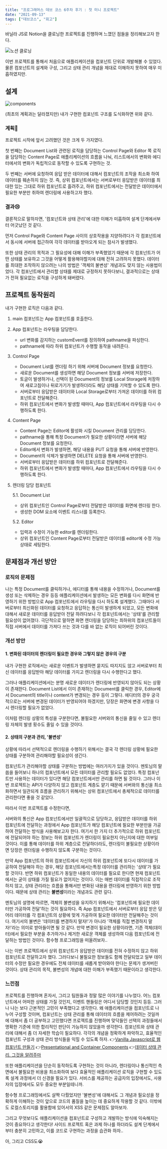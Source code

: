 ```yaml
---
title: "프로그래머스 데브 코스 6주차 후기 : 첫 미니 프로젝트"
date: "2021-09-13"
tags: ["데브코스", "회고"]
---
```

바닐라 JS로 Notion을 클로닝한 프로젝트를 진행하며 느꼈던 점들을 정리해보고자 한다.

![노션 클로닝](https://user-images.githubusercontent.com/75300807/132012009-06cbebf7-1c2d-43eb-8f4d-2a9feecfba40.gif)



이번 프로젝트를 통해서 처음으로 애플리케이션을 컴포넌트 단위로 개발해볼 수 있었다. 물론 컴포넌트의 설계와 구성, 그리고 상태 관리 개념을 제대로 이해하지 못하여 매우 미흡하였지만.



## 설계

![components](https://user-images.githubusercontent.com/75300807/132947303-1af79431-18f4-4fcc-803f-420187962e6a.png)

(최초의 계획과는 달라졌지만) 내가 구현한 컴포넌트 구조를 도식화하면 위와 같다. 

### 계획🧐

프로젝트 시작에 앞서 고려했던 것은 크게 두 가지였다. 

첫 번째는 Document List와 관련된 로직을 담당하는 Control Page와 Editor 쪽 로직을 담당하는 Content Page로 애플리케이션의 흐름을 나눠, 리스트에서의 변화와 에디터에서의 변화가 독립적으로 동작할 수 있도록 구현하는 것.

두 번째는 서버에 요청하여 응답 받은 데이터에 대해서 컴포넌트의 조작을 최소화 하여 데이터를 훼손하지 않는 것. 즉, 상위 컴포넌트에서는 서버로부터 응답받은 데이터를 최대한 있는 그대로 하위 컴포넌트로 흘려주고, 하위 컴포넌트에서는 전달받은 데이터에서 필요한 부분만 취하여 렌더링에 사용하고자 했다.

### 결과😢

결론적으로 말하자면, '컴포넌트와 상태 관리'에 대한 이해가 미흡하여 설계 단계에서부터 어긋났던 것 같다.

먼저 Control Page와 Content Page 사이의 상호작용을 지양하려다가 각 컴포넌트에서 동시에 서버에 접근하여 각각 데이터를 받아오게 되는 참사가 발생했다.

또한 상태 관리의 목적과 그 필요성에 대해 이해가 부족했었기 때문에 각 컴포넌트가 어떤 상태를 보유하고 그것을 어떻게 활용해야할지에 대해 전혀 고려하지 못했다. 데이터를 최대한 조작하지 않으려는 나의 방법은 '객체의 불변성' 개념과도 맞지 않는 사용법이었다. 각 컴포넌트에서 관리할 상태를 제대로 규정하지 못하다보니, 결과적으로는 상태가 전혀 필요없는 로직을 구성하게 돼버렸다.



## 프로젝트 동작원리

내가 구현한 로직은 다음과 같다.

1. main 컴포넌트는 App 컴포넌트를 호출한다.

2. App 컴포넌트는 라우팅을 담당한다.

   + url 변화를 감지하는 customEvent를 정의하여 pathname을 파싱한다.
   + pathname에 따라 하위 컴포넌트가 수행할 동작을 내려준다.

3. Control Page

   +  Document List를 렌더링 하기 위해 서버에 Document 정보를 요청한다.
   + 새로운 Document를 생성하면 해당 Document 정보를 서버에 저장한다.
   + 토글이 발생하거나, 선택이 된 Document의 정보를 Local Storage에 저장하여 새로고침이나 뒤로가기가 발생하더라도 해당 상태를 기억할 수 있도록 한다.
   + 서버로부터 응답받은 데이터와 Local Storage로부터 가져온 데이터를 하위 컴포넌트로 전달해준다.
   + 하위 컴포넌트에서 변화가 발생할 때마다, App 컴포넌트에서 라우팅을 다시 수행하도록 한다.

4. Content Page

   + Content Page는 Editor에 활성화 시킬 Document 관리를 담당한다.
   + pathname을 통해 특정 Document가 필요한 상황이라면 서버에 해당 Document 정보를 요청한다.
   + Editor에서 변화가 발생하면, 해당 내용을 PUT 요청을 통해 서버에 반영한다.
   + Document의 삭제가 발생하면 DELETE 요청을 통해 서버에 반영한다.
   + 서버로부터 응답받은 데이터를 하위 컴포넌트로 전달해준다.
   + 하위 컴포넌트에서 변화가 발생할 때마다, App 컴포넌트에서 라우팅을 다시 수행하도록 한다.

5. 렌더링 담당 컴포넌트

   5.1. Document List

   + 상위 컴포넌트인 Control Page로부터 전달받은 데이터를 화면에 렌더링 한다.
   + 생성한 DOM 요소에 이벤트 리스너를 등록한다.

   5.2. Editor

   + 입력과 수정이 가능한 editor를 렌더링한다.
   + 상위 컴포넌트인 Content Page로부터 전달받은 데이터를 editor에 수정 가능 상태로 세팅한다.



## 문제점과 개선 방안

### 로직의 문제점

나는 특정 Document를 클릭하거나, 에디터를 통해 내용을 수정하거나, Document를 생성 또는 삭제하는 경우 등등 애플리케이션에서 발생하는 모든 변화를 다시 화면에 반영하기 위한 방법으로 App 컴포넌트에서 라우팅을 다시 하도록 설계했다. 그때마다 서버로부터 최신화된 데이터를 요청하고 응답하는 통신이 발생하게 되었고, 모든 변화에 대해서 새로운 데이터를 응답받아 전달 하려다보니 각 컴포넌트에서는 '상태'를 관리할 필요성이 없어졌다. 극단적으로 말하면 화면 렌더링을 담당하는 최하위의 컴포넌트들이 직접 서버에서 데이터를 가져다 쓰는 것과 다를 바 없는 로직이 되어버린 것이다.



### 개선 방안

#### 1. 변화된 데이터의 렌더링이 필요한 경우와 그렇지 않은 경우의 구분

내가 구현한 로직에서는 새로운 이벤트가 발생하면 묻지도 따지지도 않고 서버로부터 최신 데이터를 응답받아 해당 데이터를 가지고 렌더링을 다시 수행한다고 했다.

그러나 애플리케이션에서는 분명 새로운 데이터가 렌더링에 반영되지 않아도 되는 상황이 존재한다. Document List에서 이미 존재하는 Document를 클릭한 경우, Editor에서 Document의 title이나 content가 변경되는 경우 등이 그렇다. 에디터의 경우 궁극적으로는 서버에 변경된 데이터가 반영되어야 하겠지만, 당장은 화면에 변경 사항을 다시 렌더링할 필요가 없었다.

이처럼 렌더링 상황의 특성을 구분한다면, 불필요한 서버와의 통신을 줄일 수 있고 렌더링 자체의 발생 횟수도 줄일 수 있을 것이다. 

#### 2. 상태의 구분과 관리, '불변성'

상황에 따라서 선택적으로 렌더링을 수행하기 위해서는 결국 각 렌더링 상황에 필요한 상태를 구분하여 관리해야할 필요성이 생긴다.

컴포넌트가 관리해야할 상태를 구분하는 방법에는 여러가지가 있을 것이다. 멘토님의 말씀을 들어보니 하나의 컴포넌트에서 모든 데이터를 관리할 필요도 없었다. 특정 컴포넌트만 사용하는 데이터가 있다면 해당 컴포넌트에서만 관리를 하면 될 것이다. 그러나 이번 프로젝트는 API가 다양하지 않고 컴포넌트 계층도 얕기 때문에 서버와의 통신을 최소화하면서 일관되게 흐름을 관리하기 위해서는 상위 컴포넌트에서 총체적으로 데이터를 관리한다면 좋을 것 같았다. 

따라서 이번 프로젝트를 수정한다면,

서버와의 통신은 App 컴포넌트에서만 일괄적으로 담당하고, 응답받은 데이터를 하위 컴포넌트에 전달하는 과정에서 App 컴포넌트가 해당 컴포넌트에 필요한 부분만을 가공하여 전달하는 방식을 사용해보고자 한다. 여기서 한 가지 더 추가적으로 하위 컴포넌트에 전달되어야 하는 정보는 하위 컴포넌트가 렌더링이 필요한지 아닌지에 대한 여부일 것이다. 이를 통해 데이터를 하위 계층으로 전달하더라도, 렌더링이 불필요한 상황이라면 당장은 렌더링을 수행하지 않도록 구분하는 것이다.

만약 App 컴포넌트의 하위 컴포넌트에서 자신의 하위 컴포넌트에 또다시 데이터를 가공하여 전달해야 하는 경우, 해당 컴포넌트에서는특정 데이터를 관리하는 '상태'가 필요할 것이다. 반면 하위 컴포넌트가 동일한 내용의 데이터를 필요로 한다면 현재 컴포넌트에서는 굳이 상태를 가질 필요가 없어지는 것이다. 이는 매번 데이터를 직접적으로 조작하지 않고, 상태 관리라는 흐름을 통해서만 변화된 내용을 렌더링에 반영하기 위한 방법이다. 때문에 상태 관리는 **불변성**이라는 개념과도 관련 깊다.

멘토님의 설명에 따르면, 객체의 불변성을 유지하기 위해서는 '컴포넌트에 필요한 데이터만 가공하여 전달'하는 것이 필요하다. 즉 App 컴포넌트에서 서버로부터 응답 받은 덩어리 데이터를 각 컴포넌트의 상황에 맞게 가공하여 필요한 데이터만 전달해주는 것이다. 여기서의 불변은 '데이터를 변경하지 말자!'가 아니라 '객체를 직접 변경하지 말자!'라는 의미로 받아들이면 될 것 같다. 만약 변경이 필요한 상황이라면, 기존 객체(데이터)에서 필요한 부분을 추가하거나 제거한 새로운 객체를 생성하여 다음 컴포넌트에 전달하는 방법인 것이다. 함수형 프로그래밍을 떠올려보자..

나는 이번 프로젝트에서 상위 컴포넌트가 응답받은 데이터를 전혀 수정하지 않고 하위 컴포넌트로 전달하고자 했다. 그러다보니 불필요한 정보들도 함께 전달되었고 일부 데이터의 수정만 필요한 경우에도 전체 데이터를 새롭게 받아와야 한다는 문제가 생겨버린 것이다. 상태 관리의 목적, 불변성의 개념에 대한 이해가 부족했기 때문이라고 생각한다.



### 느낀점

프로젝트를 진행하며 혼자서, 그리고 팀원들과 정말 많은 이야기를 나누었다. 어느 컴포넌트에서 어떠한 상태를 가질 것인지, 이벤트 핸들링은 어디서 담당할 것인지 등등. 그러나 나는 보다 근본적인 고민이 부족했다고 생각한다. 왜 애플리케이션을 컴포넌트로 나누어 구성할 것이며, 컴포넌트는 상태 관리를 통해 데이터의 흐름을 제어하려는 것일까에 대해서 좀 더 공부하고 고민했다면 프로젝트를 진행하며 맞닥들인 선택의 과정들에서 명확한 기준에 의한 합리적인 판단이 가능하지 않았을까 생각한다. 컴포넌트와 상태 관리에 대해서 좀 더 자세한 학습이 필요하다. 각각의 개념을 정확하게 파악하고, 효율적인 컴포넌트 구성과 상태 관리 방식들을 익힐 수 있도록  하자. 👉[Vanilla Javascript로 웹 컴포넌트 만들기](https://junilhwang.github.io/TIL/Javascript/Design/Vanilla-JS-Component/#_1-%E1%84%8F%E1%85%A5%E1%86%B7%E1%84%91%E1%85%A9%E1%84%82%E1%85%A5%E1%86%AB%E1%84%90%E1%85%B3%E1%84%8B%E1%85%AA-%E1%84%89%E1%85%A1%E1%86%BC%E1%84%90%E1%85%A2%E1%84%80%E1%85%AA%E1%86%AB%E1%84%85%E1%85%B5) 👉[Presentational and Container Components](https://medium.com/@dan_abramov/smart-and-dumb-components-7ca2f9a7c7d0) 👉[데이터 상태 관리. 그것을 알려주마](https://www.youtube.com/watch?v=o4meZ7MRd5o)

또한 애플리케이션을 단순히 동작하도록 구현하는 것이 아니라, 렌더링이나 통신적인 측면에서 불필요한 비용을 최소화하여 보다 효율적인 애플리케이션 로직을 구현할 수 있도록 설계 과정에서 더 신경쓸 필요가 있다. 서비스를 제공하는 공급자의 입장에서도, 사용자의 입장에서도 모두 중요한 부분일테니까.

함수형 프로그래밍에서도 살짝 다뤘었지만 '불변성'에 대해서도 그 개념과 필요성을 정확하게 이해하는 것이 앞으로 코드의 품질을 높이는 데 중요하게 작용할 것 같다. 이밖에도 로컬스토리지를 활용함에 있어서의 XSS 같은 문제점도 알아보자.

그리고 무엇보다도 애플리케이션을 컴포넌트로 구성하고 개발하는 방식에 익숙해지는 것이 중요하다고 생각한다!  사이드 프로젝트 혹은 과제 하나를 하더라도 설계 단계에서부터 충분히 고민하고, 이를 코드로 구현하는 과정을 습관화 하자..

아, 그리고 CSS도😭